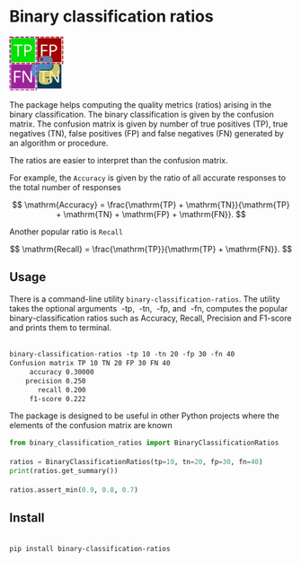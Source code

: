 # Binary classification ratios

<img src="https://raw.githubusercontent.com/kovalp/binary_classification_ratios/main/assets/logo-binary-classification-ratios.svg" alt="logo-binary-classification-ratios" width="96">

The package helps computing the quality metrics (ratios) arising in the binary classification.
The binary classification is given by the confusion matrix. The confusion matrix is given
by number of true positives (TP), true negatives (TN), false positives (FP) and false negatives (FN)
generated by an algorithm or procedure.

The ratios are easier to interpret than the confusion matrix.

For example, the `Accuracy` is given by the ratio of all accurate responses to the 
total number of responses

$$
\mathrm{Accuracy} = \frac{\mathrm{TP} + \mathrm{TN}}{\mathrm{TP} + \mathrm{TN} + \mathrm{FP} + \mathrm{FN}}.
$$

Another popular ratio is `Recall`

$$
\mathrm{Recall} = \frac{\mathrm{TP}}{\mathrm{TP} + \mathrm{FN}}.
$$

## Usage

There is a command-line utility `binary-classification-ratios`. The utility takes the 
optional arguments &nbsp;-tp, &nbsp;-tn, &nbsp;-fp, and &nbsp;-fn,
computes the popular binary-classification ratios such as Accuracy, Recall, Precision and 
F1-score and prints them to terminal.

```shell

binary-classification-ratios -tp 10 -tn 20 -fp 30 -fn 40
Confusion matrix TP 10 TN 20 FP 30 FN 40
     accuracy 0.30000
    precision 0.250
       recall 0.200
     f1-score 0.222
```

The package is designed to be useful in other Python projects where the elements of the confusion matrix
are known

```python
from binary_classification_ratios import BinaryClassificationRatios

ratios = BinaryClassificationRatios(tp=10, tn=20, fp=30, fn=40)
print(ratios.get_summary())

ratios.assert_min(0.9, 0.8, 0.7)
```

## Install

```shell

pip install binary-classification-ratios
```
